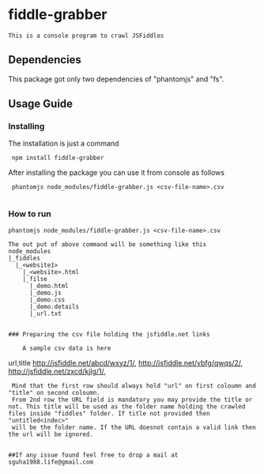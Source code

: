 # fiddle-grabber
	This is a console program to crawl JSFiddles

## Dependencies
This package got only two dependencies of "phantomjs" and "fs".

## Usage Guide
### Installing

The installation is just a command

```
 npm install fiddle-grabber
```

After installing the package you can use it from console as follows
```
 phantomjs node_modules/fiddle-grabber.js <csv-file-name>.csv
   
```
### How to run

	phantomjs node_modules/fiddle-grabber.js <csv-file-name>.csv

	The out put of above command will be something like this
	node_modules
	|_fiddles
	  |_<website1>
	  	|_<website>.html
	  	|_filse
	  	  |_demo.html
	  	  |_demo.js
	  	  |_demo.css
	  	  |_demo.details
	  	  |_url.txt


```
 
### Preparing the csv file holding the jsfiddle.net links
	
	A sample csv data is here
```
url,title
http://jsfiddle.net/abcd/wxyz/1/,
http://jsfiddle.net/vbfg/qwqs/2/,
http://jsfiddle.net/zxcd/kjlg/1/,
```	
 Mind that the first row should always hold "url" on first coloumn and "title" on second coloumn.
 From 2nd row the URL field is mandatory you may provide the title or not. This title will be used as the folder name holding the crawled files inside "fiddles" folder. If title not provided then "untitled<indec>"
 will be the folder name. If the URL doesnot contain a valid link then the url will be ignored.


##If any issue found feel free to drop a mail at sguha1988.life@gmail.com


